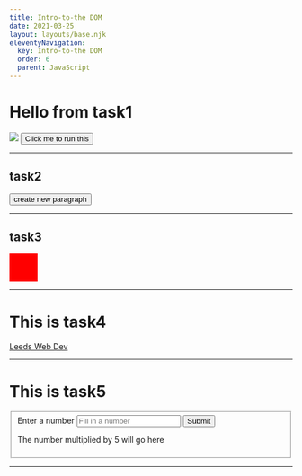 ```yaml
---
title: Intro-to-the DOM
date: 2021-03-25
layout: layouts/base.njk
eleventyNavigation:
  key: Intro-to-the DOM
  order: 6
  parent: JavaScript
---
```

<!DOCTYPE html>
<html lang="en">
<head>
  <meta charset="UTF-8">
  <meta http-equiv="X-UA-Compatible" content="IE=edge">
  <meta name="viewport" content="width=device-width, initial-scale=1.0">
 
</head>
<body>
<div id="task1wrapper">
  <h1 id="task1-header">Hello from task1</h1>
  <img src="http://placekitten.com/g/600/500" />
  <button onclick="task1()">Click me to run this</button>
</div>
<hr>

<div id="task2wrapper">
<H2>task2</H2>
    <button onclick="task2()"> create new paragraph </button>
</div>
<hr>

<div id="task3wrapper">
  <h2>task3</h2>
  <div id="task3Div" style="height: 50px; width: 50px; background: red;"></div>
</div>

<hr>

<div id="task4wrapper">
  <h1>This is task4</h1>
  <a id="task4-link" href="https://LeedsWebDev.org">Leeds Web Dev</a>
</div>
<hr>
<div id="task5wrapper">
  <h1>This is task5</h1>
  <form action="/la-di-da">
    <fieldset>
      <div>
        <label for="task5-input">Enter a number</label>
        <input id="task5-input" name="my-number" placeholder="Fill in a number" />
        <button id="task5-submit" type="submit">Submit</button>
      </div>
      <p id="task5-output">The number multiplied by 5 will go here</p>
    </fieldset>
  </form>
</div>
<hr>  
</body>
</html>


<script>

  function task1() {
    var task1Image = document.getElementsByTagName('img')[0];
    task1Image.src = "http://placekitten.com/g/200/200";
    var task1Header = document.getElementById('task1-header');
    task1Header.style.color = 'red';
  } 
  function task2() {
      var theP = document.createElement('p');
      var theText = document.createTextNode('Theres no danger here, Will');
      theP.appendChild(theText);
      var task2wrapper = document.getElementById('task2wrapper');
      task2wrapper.appendChild(theP);
  }

  function task3(){
    var task3Div = document.querySelector('#task3Div');
    var myFunction = function() {
      alert('Hey, look at my red square!'); 
    };
    task3Div.addEventListener("mouseover", myFunction)
  } 
  task3();

  function task4() {
      var theLink = document.getElementById('task4-link');
      var myInterceptFunction = function(event) {
        event.preventDefault();
        alert('why leave my site? :(');
      };
      theLink.addEventListener('click', myInterceptFunction);
    }
    task4();

  function task5() {
    var theInput = document.getElementById('task5-input');
    var theButton = document.getElementById('task5-submit');
    var theOutput = document.getElementById('task5-output');
    var mySubmitFunction = function(dave) {
      dave.preventDefault();
      theOutput.innerHTML = theInput.value + ' * 5 = ' + (5 * theInput.value);
    };
    theButton.addEventListener('click', mySubmitFunction);
  }
  task5();

</script>